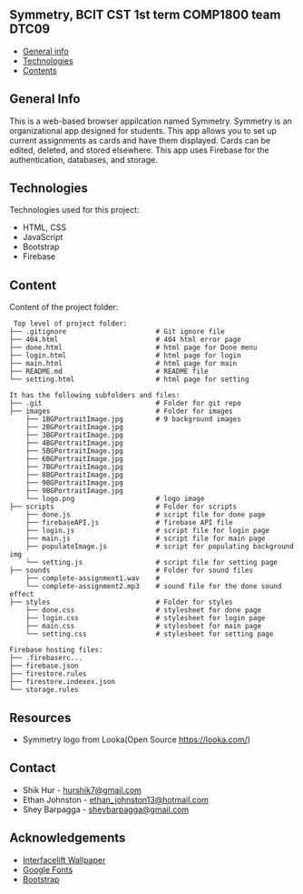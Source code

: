 ## Symmetry, BCIT CST 1st term COMP1800 team DTC09

* [General info](#general-info)
* [Technologies](#technologies)
* [Contents](#content)

## General Info
This is a web-based browser appilcation named Symmetry. Symmetry is an organizational app designed for students.
This app allows you to set up current assignments as cards and have them displayed. Cards can be edited, deleted, 
and stored elsewhere. This app uses Firebase for the authentication, databases, and storage.

	
## Technologies
Technologies used for this project:
* HTML, CSS
* JavaScript
* Bootstrap 
* Firebase
	
## Content
Content of the project folder:

```
 Top level of project folder: 
├── .gitignore                      # Git ignore file
├── 404.html                        # 404 html error page
├── done.html                       # html page for Done menu
├── login.html                      # html page for login
├── main.html                       # html page for main
├── README.md                       # README file
└── setting.html                    # html page for setting

It has the following subfolders and files:
├── .git                            # Folder for git repo
├── images                          # Folder for images
    ├── 1BGPortraitImage.jpg        # 9 background images
    ├── 2BGPortraitImage.jpg
    ├── 3BGPortraitImage.jpg
    ├── 4BGPortraitImage.jpg
    ├── 5BGPortraitImage.jpg
    ├── 6BGPortraitImage.jpg
    ├── 7BGPortraitImage.jpg
    ├── 8BGPortraitImage.jpg
    ├── 9BGPortraitImage.jpg
    ├── 9BGPortraitImage.jpg
    └── logo.png                    # logo image
├── scripts                         # Folder for scripts
    ├── done.js                     # script file for done page
    ├── firebaseAPI.js              # firebase API file
    ├── login.js                    # script file for login page
    ├── main.js                     # script file for main page
    ├── populateImage.js            # script for populating background img
    └── setting.js                  # script file for setting page
├── sounds                          # Folder for sound files
    ├── complete-assignment1.wav    #  
    └── complete-assignment2.mp3    # sound file for the done sound effect
├── styles                          # Folder for styles
    ├── done.css                    # stylesheet for done page
    ├── login.css                   # stylesheet for login page
    ├── main.css                    # stylesheet for main page
    └── setting.css                 # stylesheet for setting page

Firebase hosting files: 
├── .firebaserc...
├── firebase.json
├── firestore.rules
├── firestore.indexex.json
└── storage.rules

```

## Resources
- Symmetry logo from Looka(Open Source https://looka.com/)

## Contact
* Shik Hur - hurshik7@gmail.com
* Ethan Johnston - ethan_johnston13@hotmail.com
* Shey Barpagga - sheybarpagga@gmail.com

## Acknowledgements 
* <a href="https://interfacelift.com/">Interfacelift Wallpaper</a>
* <a href="https://fonts.google.com/">Google Fonts</a>
* <a href="https://getbootstrap.com/">Bootstrap</a>
